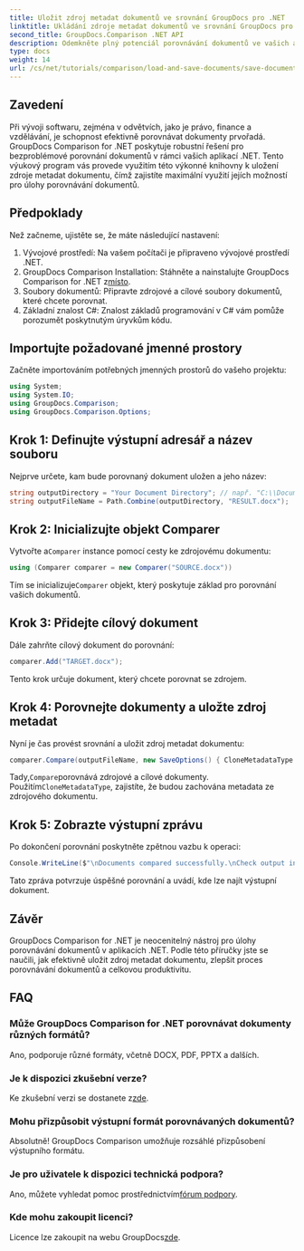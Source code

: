 ```yaml
---
title: Uložit zdroj metadat dokumentů ve srovnání GroupDocs pro .NET
linktitle: Ukládání zdroje metadat dokumentů ve srovnání GroupDocs pro .NET
second_title: GroupDocs.Comparison .NET API
description: Odemkněte plný potenciál porovnávání dokumentů ve vašich aplikacích .NET využitím GroupDocs Comparison for .NET. Tento podrobný návod vás provede jednoduchým porovnáváním dokumentů, přičemž se zaměří na uložení zdroje metadat dokumentu.
type: docs
weight: 14
url: /cs/net/tutorials/comparison/load-and-save-documents/save-documents-metadata-source/
---
```

## Zavedení

Při vývoji softwaru, zejména v odvětvích, jako je právo, finance a vzdělávání, je schopnost efektivně porovnávat dokumenty prvořadá. GroupDocs Comparison for .NET poskytuje robustní řešení pro bezproblémové porovnání dokumentů v rámci vašich aplikací .NET. Tento výukový program vás provede využitím této výkonné knihovny k uložení zdroje metadat dokumentu, čímž zajistíte maximální využití jejích možností pro úlohy porovnávání dokumentů.

## Předpoklady

Než začneme, ujistěte se, že máte následující nastavení:

1. Vývojové prostředí: Na vašem počítači je připraveno vývojové prostředí .NET.
2. GroupDocs Comparison Installation: Stáhněte a nainstalujte GroupDocs Comparison for .NET z[místo](https://releases.groupdocs.com/comparison/net/).
3. Soubory dokumentů: Připravte zdrojové a cílové soubory dokumentů, které chcete porovnat.
4. Základní znalost C#: Znalost základů programování v C# vám pomůže porozumět poskytnutým úryvkům kódu.

## Importujte požadované jmenné prostory

Začněte importováním potřebných jmenných prostorů do vašeho projektu:

```csharp
using System;
using System.IO;
using GroupDocs.Comparison;
using GroupDocs.Comparison.Options;
```

## Krok 1: Definujte výstupní adresář a název souboru

Nejprve určete, kam bude porovnaný dokument uložen a jeho název:

```csharp
string outputDirectory = "Your Document Directory"; // např. "C:\\Documents"
string outputFileName = Path.Combine(outputDirectory, "RESULT.docx");
```

## Krok 2: Inicializujte objekt Comparer

 Vytvořte a`Comparer` instance pomocí cesty ke zdrojovému dokumentu:

```csharp
using (Comparer comparer = new Comparer("SOURCE.docx"))
```
 Tím se inicializuje`Comparer` objekt, který poskytuje základ pro porovnání vašich dokumentů.

## Krok 3: Přidejte cílový dokument

Dále zahrňte cílový dokument do porovnání:

```csharp
comparer.Add("TARGET.docx");
```
Tento krok určuje dokument, který chcete porovnat se zdrojem.

## Krok 4: Porovnejte dokumenty a uložte zdroj metadat

Nyní je čas provést srovnání a uložit zdroj metadat dokumentu:

```csharp
comparer.Compare(outputFileName, new SaveOptions() { CloneMetadataType = MetadataType.Source });
```
 Tady,`Compare`porovnává zdrojové a cílové dokumenty. Použitím`CloneMetadataType`, zajistíte, že budou zachována metadata ze zdrojového dokumentu.

## Krok 5: Zobrazte výstupní zprávu

Po dokončení porovnání poskytněte zpětnou vazbu k operaci:

```csharp
Console.WriteLine($"\nDocuments compared successfully.\nCheck output in {outputDirectory}.");
```
Tato zpráva potvrzuje úspěšné porovnání a uvádí, kde lze najít výstupní dokument.

## Závěr

GroupDocs Comparison for .NET je neocenitelný nástroj pro úlohy porovnávání dokumentů v aplikacích .NET. Podle této příručky jste se naučili, jak efektivně uložit zdroj metadat dokumentu, zlepšit proces porovnávání dokumentů a celkovou produktivitu.

## FAQ

### Může GroupDocs Comparison for .NET porovnávat dokumenty různých formátů?

Ano, podporuje různé formáty, včetně DOCX, PDF, PPTX a dalších.

### Je k dispozici zkušební verze?

 Ke zkušební verzi se dostanete z[zde](https://releases.groupdocs.com/).

### Mohu přizpůsobit výstupní formát porovnávaných dokumentů?

Absolutně! GroupDocs Comparison umožňuje rozsáhlé přizpůsobení výstupního formátu.

### Je pro uživatele k dispozici technická podpora?

 Ano, můžete vyhledat pomoc prostřednictvím[fórum podpory](https://forum.groupdocs.com/c/comparison/12).

### Kde mohu zakoupit licenci?

 Licence lze zakoupit na webu GroupDocs[zde](https://purchase.groupdocs.com/buy).